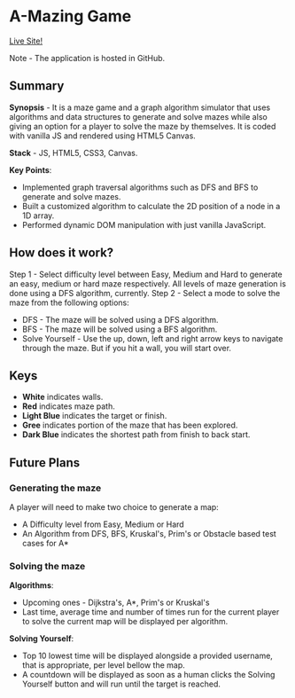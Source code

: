 # A-Mazing Game
[Live Site!](https://arittrosaha.github.io/A-Mazing-Game/)

Note - The application is hosted in GitHub.

## Summary
**Synopsis** - It is a maze game and a graph algorithm simulator that uses algorithms and data structures to generate and solve mazes while also giving an option for a player to solve the maze by themselves. It is coded with vanilla JS and rendered using HTML5 Canvas.

**Stack** - JS, HTML5, CSS3, Canvas.

**Key Points**:
* Implemented graph traversal algorithms such as DFS and BFS to generate and solve mazes.
* Built a customized algorithm to calculate the 2D position of a node in a 1D array.
* Performed dynamic DOM manipulation with just vanilla JavaScript.


## How does it work?
Step 1 - Select difficulty level between Easy, Medium and Hard to generate an easy, medium or hard maze respectively. All levels of maze generation is done using a DFS algorithm, currently.
Step 2 - Select a mode to solve the maze from the following options:
* DFS - The maze will be solved using a DFS algorithm.
* BFS - The maze will be solved using a BFS algorithm.
* Solve Yourself - Use the up, down, left and right arrow keys to navigate through the maze. But if you hit a wall, you will start over.

## Keys
* **White** indicates walls.
* **Red** indicates maze path.
* **Light Blue** indicates the target or finish.
* **Gree** indicates portion of the maze that has been explored.
* **Dark Blue** indicates the shortest path from finish to back start.

## Future Plans
### Generating the maze
A player will need to make two choice to generate a map:
* A Difficulty level from Easy, Medium or Hard
* An Algorithm from DFS, BFS, Kruskal's, Prim's or Obstacle based test cases for A*

### Solving the maze
**Algorithms**:
  * Upcoming ones - Dijkstra's, A*, Prim's or Kruskal's
  * Last time, average time and number of times run for the current player to solve the current map will be displayed per algorithm.

**Solving Yourself**:
  * Top 10 lowest time will be displayed alongside a provided username, that is appropriate, per level bellow the map.
  * A countdown will be displayed as soon as a human clicks the Solving Yourself button and will run until the target is reached.
    
